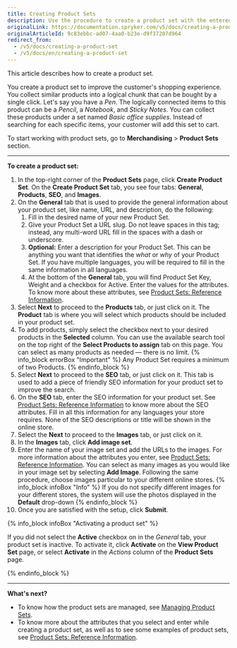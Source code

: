 ```yaml
---
title: Creating Product Sets
description: Use the procedure to create a product set with the entered required values in the Back Office.
originalLink: https://documentation.spryker.com/v5/docs/creating-a-product-set
originalArticleId: 9c83ebbc-ad07-4aa0-b23e-d9f37207d964
redirect_from:
  - /v5/docs/creating-a-product-set
  - /v5/docs/en/creating-a-product-set
---
```


This article describes how to create a product set.

You create a product set to improve the customer's shopping experience. You collect similar products into a logical chunk that can be bought by a single click. Let's say you have a _Pen_. The logically connected items to this product can be a _Pencil_, a _Notebook_, and _Sticky Notes_. You can collect these products under a set named _Basic office supplies_. Instead of searching for each specific items, your customer will add this set to cart.

To start working with product sets, go to **Merchandising** > **Product Sets** section.

***

**To create a product set:**
1. In the top-right corner of the **Product Sets** page, click **Create Product Set**.
    On the **Create Product Set** tab, you see four tabs: **General**, **Products**, **SEO**, and **Images**.
2. On the **General** tab that is used to provide the general information about your product set, like name, URL, and description, do the following:
    1. Fill in the desired name of your new Product Set.
    2. Give your Product Set a URL slug. Do not leave spaces in this tag; instead, any multi-word URL fill in the spaces with a dash or underscore.
    3. **Optional:** Enter a description for your Product Set. This can be anything you want that identifies the _what_ or _why_ of your Product Set.
    If you have multiple languages, you will be required to fill in the same information in all languages.
    4. At the bottom of the **General** tab, you will find Product Set Key, Weight and a checkbox for Active. Enter the values for the attributes. To know more about these attributes, see [Product Sets: Reference Information](/docs/scos/user/user-guides/{{page.version}}/back-office-user-guide/merchandising/product-sets/references/product-sets-reference-information.html).
3. Select **Next** to proceed to the **Products** tab, or just click on it.
    The **Product** tab is where you will select which products should be included in your product set.
4. To add products, simply select the checkbox next to your desired products in the **Selected** column. You can use the available search tool on the top right of the **Select Products to assign** tab on this page. You can select as many products as needed — there is no limit.
    {% info_block errorBox "Important" %}
Any Product Set requires a minimum of two Products.
{% endinfo_block %}
5. Select **Next** to proceed to the **SEO** tab, or just click on it.
    This tab is used to add a piece of friendly SEO information for your product set to improve the search.
6. On the **SEO** tab, enter the SEO information for your product set. See [Product Sets: Reference Information](/docs/scos/user/user-guides/{{page.version}}/back-office-user-guide/merchandising/product-sets/references/product-sets-reference-information.html) to know more about the SEO attributes. Fill in all this information for any languages your store requires. None of the SEO descriptions or title will be shown in the online store.
7. Select the **Next** to proceed to the **Images** tab, or just click on it.
8. In the **Images** tab, click **Add image set**.
9. Enter the name of your image set and add the URLs to the images. For more information about the attributes you enter, see [Product Sets: Reference Information](/docs/scos/user/user-guides/{{page.version}}/back-office-user-guide/merchandising/product-sets/references/product-sets-reference-information.html). You can select as many images as you would like in your image set by selecting **Add Image**.
Following the same procedure, choose images particular to your different online stores.
    {% info_block infoBox "Info" %}
If you do not specify different images for your different stores, the system will use the photos displayed in the **Default** drop-down
{% endinfo_block %}
10. Once you are satisfied with the setup, click **Submit**.

{% info_block infoBox "Activating a product set" %}

If you did not select the **Active** checkbox on in the *General* tab, your product set is inactive.
To activate it, click **Activate** on the **View Product Set** page, or select **Activate** in the _Actions_ column of the **Product Sets** page.

{% endinfo_block %}


***
**What's next?**

* To know how the product sets are managed, see [Managing Product Sets](/docs/scos/user/user-guides/{{page.version}}/back-office-user-guide/merchandising/product-sets/managing-product-sets.html).
* To know more about the attributes that you select and enter while creating a product set, as well as to see some examples of product sets, see [Product Sets: Reference Information](/docs/scos/user/user-guides/{{page.version}}/back-office-user-guide/merchandising/product-sets/references/product-sets-reference-information.html).
